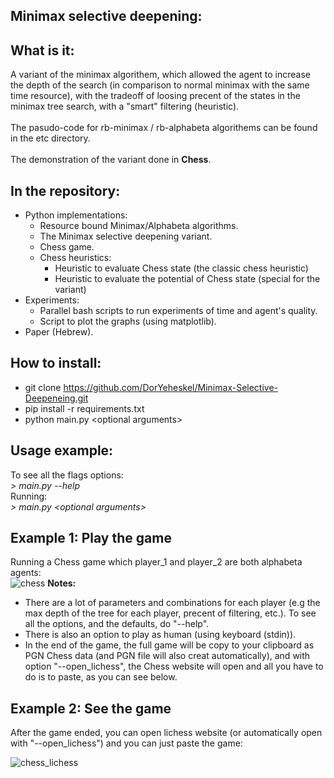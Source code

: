 ## Minimax selective deepening:
## What is it:
A variant of the minimax algorithem, which allowed the agent to increase the depth of the search (in comparison to normal minimax with the same time resource), with the tradeoff of loosing precent of the states in the minimax tree search, with a "smart" filtering (heuristic).
<br />
<br />
The pasudo-code for rb-minimax / rb-alphabeta algorithems can be found in the etc directory.
<br />
<br />
The demonstration of the variant done in **Chess**.
<br />
## In the repository:
* Python implementations:
    * Resource bound Minimax/Alphabeta algorithms.
    * The Minimax selective deepening variant.
    * Chess game.
    * Chess heuristics: 
        *  Heuristic to evaluate Chess state (the classic chess heuristic)
        *  Heuristic to evaluate the potential of Chess state (special for the variant)
* Experiments:
    * Parallel bash scripts to run experiments of time and agent's quality.
    * Script to plot the graphs (using matplotlib). 
* Paper (Hebrew).

## How to install:
- git clone https://github.com/DorYeheskel/Minimax-Selective-Deepeneing.git
- pip install -r requirements.txt
- python main.py \<optional arguments\>

## Usage example:
To see all the flags options: <br />
*\> main.py --help*
<br />
Running: <br />
*\> main.py \<optional arguments\>*
<br />
## Example 1: Play the game
Running a Chess game which player_1 and player_2 are both alphabeta agents:<br />
![chess](https://user-images.githubusercontent.com/38854355/114739432-89846880-9d51-11eb-8f69-95b47cb285b6.gif)
**Notes:**
* There are a lot of parameters and combinations for each player (e.g the max depth of the tree for each player, precent of filtering, etc.). To see all the options, and the defaults, do "--help". 
* There is also an option to play as human (using keyboard (stdin)).
* In the end of the game, the full game will be copy to your clipboard as PGN Chess data (and PGN file will also creat automatically), and with option "--open_lichess", the Chess website will open and all you have to do is to paste, as you can see below. 


## Example 2: See the game
After the game ended, you can open lichess website (or automatically open with "--open_lichess") and you can just paste the game:<br />

![chess_lichess](https://user-images.githubusercontent.com/38854355/114857158-a0c66300-9df0-11eb-9ca0-66e6cfae875f.gif)



